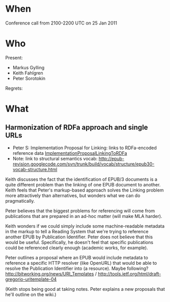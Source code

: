 

# When #

Conference call from 2100-2200 UTC on 25 Jan 2011

# Who #

Present:

  * Markus Gylling
  * Keith Fahlgren
  * Peter Sorotokin

Regrets:

# What #

## Harmonization of RDFa approach and single URLs ##

  * Peter S: Implementation Proposal for Linking: links to RDFa-encoded reference data [ImplementationProposalLinkingToRDFa](ImplementationProposalLinkingToRDFa.md)
  * Note: link to structural semantics vocab: http://epub-revision.googlecode.com/svn/trunk/build/vocab/structure/epub30-vocab-structure.html


Keith discusses the fact that the identification of EPUB/3 documents is a quite different problem than the linking of one EPUB document to another. Keith feels that Peter's markup-based approach solves the Linking problem more attractively than alternatives, but wonders what we can do pragmatically.

Peter believes that the biggest problems for referencing will come from publications that are prepared in an ad-hoc matter (will make MLA harder).

Keith wonders if we could simply include some machine-readable metadata in the markup to tell a Reading System that we're trying to reference another EPUB by Publication Identifier. Peter does not believe that this would be useful. Specifically, he doesn't feel that specific publications could be referenced clearly enough (academic works, for example).

Peter outlines a proposal where an EPUB would include metadata to reference a specific HTTP resolver (like OpenURL) that would be able to resolve the Publication Identifier into (a resource). Maybe following? http://bitworking.org/news/URI_Templates / http://tools.ietf.org/html/draft-gregorio-uritemplate-04

(Keith stops being good at taking notes. Peter explains a new proposals that he'll outline on the wiki.)